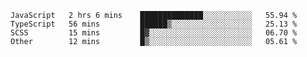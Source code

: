<!--START_SECTION:waka-->

```text
JavaScript   2 hrs 6 mins    ██████████████░░░░░░░░░░░   55.94 %
TypeScript   56 mins         ██████▒░░░░░░░░░░░░░░░░░░   25.13 %
SCSS         15 mins         █▓░░░░░░░░░░░░░░░░░░░░░░░   06.70 %
Other        12 mins         █▒░░░░░░░░░░░░░░░░░░░░░░░   05.61 %
```

<!--END_SECTION:waka-->


<!--
**Leorio21/Leorio21** is a ✨ _special_ ✨ repository because its `README.md` (this file) appears on your GitHub profile.

Here are some ideas to get you started:

- 🔭 I’m currently working on ...
- 🌱 I’m currently learning ...
- 👯 I’m looking to collaborate on ...
- 🤔 I’m looking for help with ...
- 💬 Ask me about ...
- 📫 How to reach me: ...
- 😄 Pronouns: ...
- ⚡ Fun fact: ...
-->
